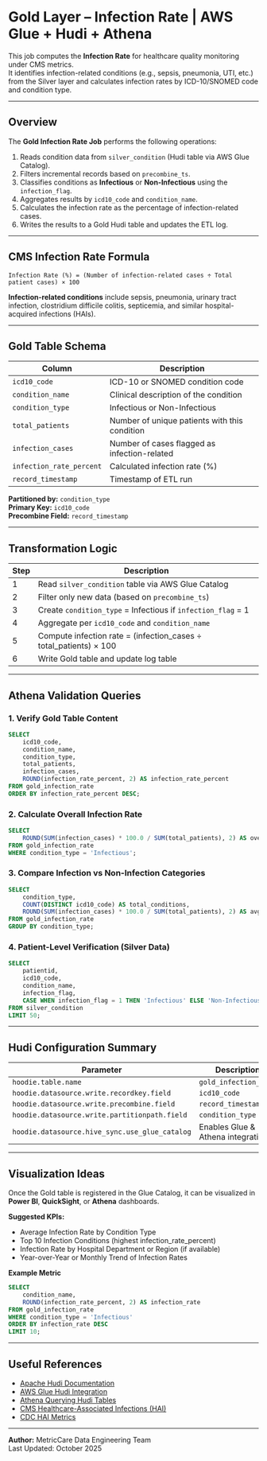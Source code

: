 # Gold Layer – Infection Rate | AWS Glue + Hudi + Athena

This job computes the **Infection Rate** for healthcare quality monitoring under CMS metrics.  
It identifies infection-related conditions (e.g., sepsis, pneumonia, UTI, etc.) from the Silver layer and calculates infection rates by ICD-10/SNOMED code and condition type.

---

## Overview

The **Gold Infection Rate Job** performs the following operations:

1. Reads condition data from `silver_condition` (Hudi table via AWS Glue Catalog).  
2. Filters incremental records based on `precombine_ts`.  
3. Classifies conditions as **Infectious** or **Non-Infectious** using the `infection_flag`.  
4. Aggregates results by `icd10_code` and `condition_name`.  
5. Calculates the infection rate as the percentage of infection-related cases.  
6. Writes the results to a Gold Hudi table and updates the ETL log.

---

## CMS Infection Rate Formula

```
Infection Rate (%) = (Number of infection-related cases ÷ Total patient cases) × 100
```

**Infection-related conditions** include sepsis, pneumonia, urinary tract infection, clostridium difficile colitis, septicemia, and similar hospital-acquired infections (HAIs).

---

## Gold Table Schema

| Column | Description |
|---------|-------------|
| `icd10_code` | ICD-10 or SNOMED condition code |
| `condition_name` | Clinical description of the condition |
| `condition_type` | Infectious or Non-Infectious |
| `total_patients` | Number of unique patients with this condition |
| `infection_cases` | Number of cases flagged as infection-related |
| `infection_rate_percent` | Calculated infection rate (%) |
| `record_timestamp` | Timestamp of ETL run |

**Partitioned by:** `condition_type`  
**Primary Key:** `icd10_code`  
**Precombine Field:** `record_timestamp`

---

## Transformation Logic

| Step | Description |
|------|-------------|
| 1 | Read `silver_condition` table via AWS Glue Catalog |
| 2 | Filter only new data (based on `precombine_ts`) |
| 3 | Create `condition_type` = Infectious if `infection_flag` = 1 |
| 4 | Aggregate per `icd10_code` and `condition_name` |
| 5 | Compute infection rate = (infection_cases ÷ total_patients) × 100 |
| 6 | Write Gold table and update log table |

---

## Athena Validation Queries

### 1. Verify Gold Table Content
```sql
SELECT 
    icd10_code,
    condition_name,
    condition_type,
    total_patients,
    infection_cases,
    ROUND(infection_rate_percent, 2) AS infection_rate_percent
FROM gold_infection_rate
ORDER BY infection_rate_percent DESC;
```

### 2. Calculate Overall Infection Rate
```sql
SELECT 
    ROUND(SUM(infection_cases) * 100.0 / SUM(total_patients), 2) AS overall_infection_rate
FROM gold_infection_rate
WHERE condition_type = 'Infectious';
```

### 3. Compare Infection vs Non-Infection Categories
```sql
SELECT 
    condition_type,
    COUNT(DISTINCT icd10_code) AS total_conditions,
    ROUND(SUM(infection_cases) * 100.0 / SUM(total_patients), 2) AS avg_infection_rate
FROM gold_infection_rate
GROUP BY condition_type;
```

### 4. Patient-Level Verification (Silver Data)
```sql
SELECT 
    patientid,
    icd10_code,
    condition_name,
    infection_flag,
    CASE WHEN infection_flag = 1 THEN 'Infectious' ELSE 'Non-Infectious' END AS condition_type
FROM silver_condition
LIMIT 50;
```

---

## Hudi Configuration Summary

| Parameter | Description |
|------------|-------------|
| `hoodie.table.name` | `gold_infection_rate` |
| `hoodie.datasource.write.recordkey.field` | `icd10_code` |
| `hoodie.datasource.write.precombine.field` | `record_timestamp` |
| `hoodie.datasource.write.partitionpath.field` | `condition_type` |
| `hoodie.datasource.hive_sync.use_glue_catalog` | Enables Glue & Athena integration |

---

## Visualization Ideas

Once the Gold table is registered in the Glue Catalog, it can be visualized in **Power BI**, **QuickSight**, or **Athena** dashboards.

**Suggested KPIs:**
- Average Infection Rate by Condition Type  
- Top 10 Infection Conditions (highest infection_rate_percent)  
- Infection Rate by Hospital Department or Region (if available)  
- Year-over-Year or Monthly Trend of Infection Rates  

**Example Metric**
```sql
SELECT
    condition_name,
    ROUND(infection_rate_percent, 2) AS infection_rate
FROM gold_infection_rate
WHERE condition_type = 'Infectious'
ORDER BY infection_rate DESC
LIMIT 10;
```

---

## Useful References

- [Apache Hudi Documentation](https://hudi.apache.org/docs/overview/)
- [AWS Glue Hudi Integration](https://docs.aws.amazon.com/glue/latest/dg/aws-glue-programming-etl-hudi.html)
- [Athena Querying Hudi Tables](https://docs.aws.amazon.com/athena/latest/ug/hudi-queries.html)
- [CMS Healthcare-Associated Infections (HAI)](https://www.cms.gov/Medicare/Quality-Initiatives-Patient-Assessment-Instruments/HospitalQualityInits/HospitalHCAHPS)
- [CDC HAI Metrics](https://www.cdc.gov/hai/surveillance/index.html)

---

**Author:** MetricCare Data Engineering Team  
Last Updated: October 2025
